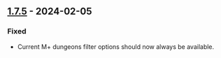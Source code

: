 ## [1.7.5](https://github.com/NintendoLink07/MythicIOGrabber/releases/tag/1.7.5) - 2024-02-05

### Fixed

- Current M+ dungeons filter options should now always be available.